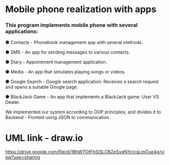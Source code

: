# Mobile phone realization with apps

### This program implements mobile phone with several applications:

● Contacts - Phonebook management app with several methods.

● SMS - An app for sending messages to various contacts.

● Diary - Appointment management application.

● Media - An app that simulates playing songs or videos.

● Google Search - Google search application: Receives a search request and opens a suitable Google page.

● BlackJack Game - An app that implements a BlackJack game: User VS Dealer.

We implemented our system according to OOP principles, and divides it to Backend - Fronted using JSON to communication.

# UML link - draw.io

https://drive.google.com/file/d/1BhWTOfFhSiSLO6ZeSvqNYclcsLmOue4q/view?usp=sharing

